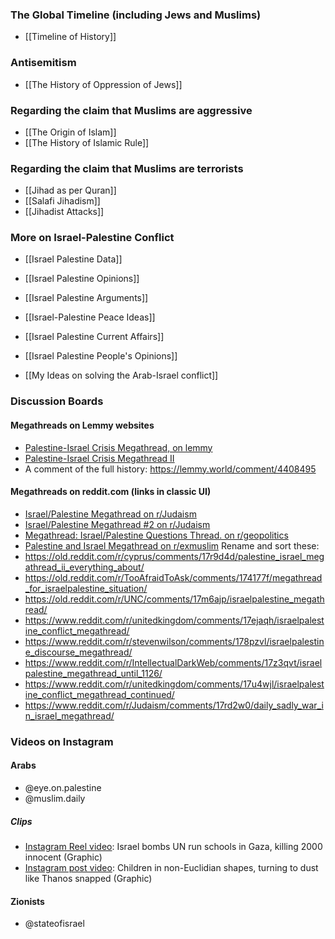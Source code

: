 ### The Global Timeline (including Jews and Muslims)
- [[Timeline of History]]

### Antisemitism
- [[The History of Oppression of Jews]]
### Regarding the claim that Muslims are aggressive
- [[The Origin of Islam]]
- [[The History of Islamic Rule]]
### Regarding the claim that Muslims are terrorists
- [[Jihad as per Quran]]
- [[Salafi Jihadism]]
- [[Jihadist Attacks]]
### More on Israel-Palestine Conflict
- [[Israel Palestine Data]]
- [[Israel Palestine Opinions]]
- [[Israel Palestine Arguments]]
- [[Israel-Palestine Peace Ideas]]
- [[Israel Palestine Current Affairs]]
- [[Israel Palestine People's Opinions]]

- [[My Ideas on solving the Arab-Israel conflict]]
### Discussion Boards
#### Megathreads on Lemmy websites
- [Palestine-Israel Crisis Megathread, on lemmy](https://sh.itjust.works/post/7253102)
- [Palestine-Israel Crisis Megathread II](https://lemmy.forty-two.sh/post/31209)
- A comment of the full history: https://lemmy.world/comment/4408495
#### Megathreads on reddit.com (links in classic UI)
- [Israel/Palestine Megathread on r/Judaism](https://old.reddit.com/r/Judaism/comments/17261bw/israelpalestine_megathread/)
- [Israel/Palestine Megathread #2 on r/Judaism](https://old.reddit.com/r/Judaism/comments/172poze/israelpalestine_megathread_2/)
- [Megathread: Israel/Palestine Questions Thread. on r/geopolitics](https://www.reddit.com/r/geopolitics/comments/176sp7u/megathread_israelpalestine_questions_thread/)
- [Palestine and Israel Megathread on r/exmuslim](https://old.reddit.com/r/exmuslim/comments/17292z7/palestine_and_israel_megathread/)
Rename and sort these:
- https://old.reddit.com/r/cyprus/comments/17r9d4d/palestine_israel_megathread_ii_everything_about/
- https://old.reddit.com/r/TooAfraidToAsk/comments/174177f/megathread_for_israelpalestine_situation/
- https://old.reddit.com/r/UNC/comments/17m6ajp/israelpalestine_megathread/
- https://www.reddit.com/r/unitedkingdom/comments/17ejaqh/israelpalestine_conflict_megathread/
- https://www.reddit.com/r/stevenwilson/comments/178pzvl/israelpalestine_discourse_megathread/
- https://www.reddit.com/r/IntellectualDarkWeb/comments/17z3qvt/israelpalestine_megathread_until_1126/
- https://www.reddit.com/r/unitedkingdom/comments/17u4wjl/israelpalestine_conflict_megathread_continued/
- https://www.reddit.com/r/Judaism/comments/17rd2w0/daily_sadly_war_in_israel_megathread/
### Videos on Instagram
#### Arabs
- @eye.on.palestine
- @muslim.daily
##### Clips
- [Instagram Reel video](https://www.instagram.com/reel/CzydAcWsfOW/): Israel bombs UN run schools in Gaza, killing 2000 innocent (Graphic)
- [Instagram post video](https://www.instagram.com/p/CzzpVhStfo5/): Children in non-Euclidian shapes, turning to dust like Thanos snapped (Graphic)
#### Zionists
- @stateofisrael